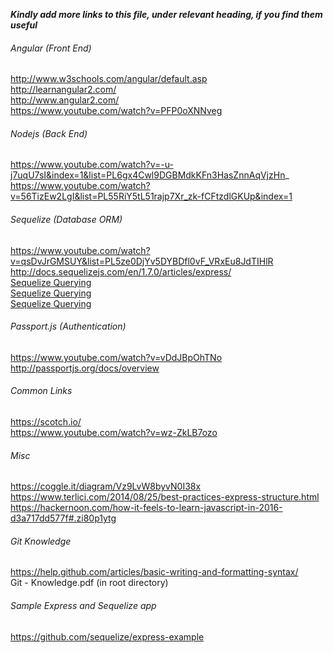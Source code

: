 **_Kindly add more links to this file, under relevant heading, if you find them useful_**

###### Angular (Front End)
http://www.w3schools.com/angular/default.asp <br />
http://learnangular2.com/ <br />
http://www.angular2.com/ <br />
https://www.youtube.com/watch?v=PFP0oXNNveg <br />

###### Nodejs (Back End)
https://www.youtube.com/watch?v=-u-j7uqU7sI&index=1&list=PL6gx4Cwl9DGBMdkKFn3HasZnnAqVjzHn_ <br />
https://www.youtube.com/watch?v=56TizEw2LgI&list=PL55RiY5tL51rajp7Xr_zk-fCFtzdlGKUp&index=1 <br />

###### Sequelize (Database ORM)
https://www.youtube.com/watch?v=qsDvJrGMSUY&list=PL5ze0DjYv5DYBDfl0vF_VRxEu8JdTIHlR <br />
http://docs.sequelizejs.com/en/1.7.0/articles/express/ <br />
[Sequelize Querying](http://docs.sequelizejs.com/en/latest/docs/querying/) <br />
[Sequelize Querying](http://docs.sequelizejs.com/en/latest/docs/models-usage/) <br />
[Sequelize Querying](http://docs.sequelizejs.com/en/latest/docs/instances/) <br />

###### Passport.js (Authentication)
https://www.youtube.com/watch?v=vDdJBpOhTNo <br />
http://passportjs.org/docs/overview <br />

###### Common Links
https://scotch.io/ <br />
https://www.youtube.com/watch?v=wz-ZkLB7ozo <br />

###### Misc
https://coggle.it/diagram/Vz9LvW8byvN0I38x <br />
https://www.terlici.com/2014/08/25/best-practices-express-structure.html <br />
https://hackernoon.com/how-it-feels-to-learn-javascript-in-2016-d3a717dd577f#.zi80p1ytg <br />

###### Git Knowledge
https://help.github.com/articles/basic-writing-and-formatting-syntax/ <br />
Git - Knowledge.pdf (in root directory)

###### Sample Express and Sequelize app
https://github.com/sequelize/express-example
